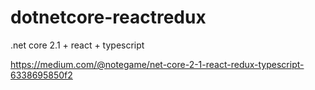 # dotnetcore-reactredux

.net core 2.1 + react + typescript

https://medium.com/@notegame/net-core-2-1-react-redux-typescript-6338695850f2
